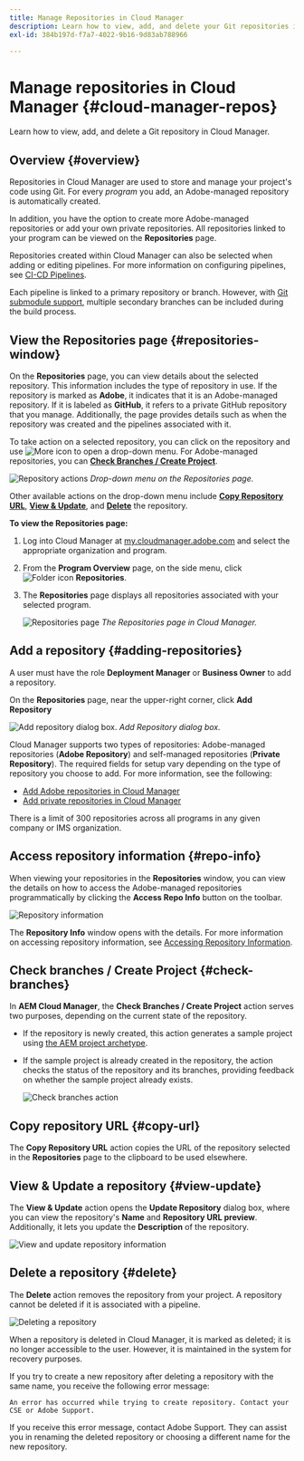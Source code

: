 ```yaml
---
title: Manage Repositories in Cloud Manager
description: Learn how to view, add, and delete your Git repositories in Cloud Manager.
exl-id: 384b197d-f7a7-4022-9b16-9d83ab788966

---
```


# Manage repositories in Cloud Manager {#cloud-manager-repos} 

Learn how to view, add, and delete a Git repository in Cloud Manager.

## Overview {#overview}

Repositories in Cloud Manager are used to store and manage your project's code using Git. For every *program* you add, an Adobe-managed repository is automatically created. 

In addition, you have the option to create more Adobe-managed repositories or add your own private repositories. All repositories linked to your program can be viewed on the **Repositories** page.

Repositories created within Cloud Manager can also be selected when adding or editing pipelines. For more information on configuring pipelines, see [CI-CD Pipelines](/help/overview/ci-cd-pipelines.md).

Each pipeline is linked to a primary repository or branch. However, with [Git submodule support](help/managing-code/git-submodules.md), multiple secondary branches can be included during the build process.

## View the Repositories page {#repositories-window}

On the **Repositories** page, you can view details about the selected repository. This information includes the type of repository in use. If the repository is marked as **Adobe**, it indicates that it is an Adobe-managed repository. If it is labeled as **GitHub**, it refers to a private GitHub repository that you manage. Additionally, the page provides details such as when the repository was created and the pipelines associated with it.

To take action on a selected repository, you can click on the repository and use ![More icon](https://spectrum.adobe.com/static/icons/workflow_18/Smock_More_18_N.svg) to open a drop-down menu. For Adobe-managed repositories, you can **[Check Branches / Create Project](#check-branches)**. 

![Repository actions](assets/repository-actions.png)
*Drop-down menu on the Repositories page.*

Other available actions on the drop-down menu include **[Copy Repository URL](#copy-url)**, **[View & Update](#view-update)**, and **[Delete](#delete)** the repository.

**To view the Repositories page:**

1. Log into Cloud Manager at [my.cloudmanager.adobe.com](https://my.cloudmanager.adobe.com/) and select the appropriate organization and program.

1. From the **Program Overview** page, on the side menu, click ![Folder icon](https://spectrum.adobe.com/static/icons/workflow_18/Smock_Folder_18_N.svg ) **Repositories**.

1. The **Repositories** page displays all repositories associated with your selected program.

   ![Repositories page](assets/repositories.png)
   *The Repositories page in Cloud Manager.*


## Add a repository {#adding-repositories}

A user must have the role **Deployment Manager** or **Business Owner** to add a repository.

On the **Repositories** page, near the upper-right corner, click **Add Repository**

![Add repository dialog box.](assets/repository-add.png)
*Add Repository dialog box.*

Cloud Manager supports two types of repositories: Adobe-managed repositories (**Adobe Repository**) and self-managed repositories (**Private Repository**). The required fields for setup vary depending on the type of repository you choose to add. For more information, see the following:

* [Add Adobe repositories in Cloud Manager](/help/managing-code/adobe-repositories.md)
* [Add private repositories in Cloud Manager](/help/managing-code/private-repositories.md)

There is a limit of 300 repositories across all programs in any given company or IMS organization.

## Access repository information {#repo-info}

When viewing your repositories in the **Repositories** window, you can view the details on how to access the Adobe-managed repositories programmatically by clicking the **Access Repo Info** button on the toolbar.

![Repository information](assets/repository-access-repo-info2.png)

The **Repository Info** window opens with the details. For more information on accessing repository information, see [Accessing Repository Information](/help/managing-code/accessing-repositories.md).

## Check branches / Create Project {#check-branches}

In **AEM Cloud Manager**, the **Check Branches / Create Project** action serves two purposes, depending on the current state of the repository.

* If the repository is newly created, this action generates a sample project using [the AEM project archetype](https://experienceleague.adobe.com/en/docs/experience-manager-core-components/using/developing/archetype/overview).
* If the sample project is already created in the repository, the action checks the status of the repository and its branches, providing feedback on whether the sample project already exists.

   ![Check branches action](assets/check-branches.png)

## Copy repository URL {#copy-url}

The **Copy Repository URL** action copies the URL of the repository selected in the **Repositories** page to the clipboard to be used elsewhere.

## View &amp; Update a repository {#view-update}

The **View & Update** action opens the **Update Repository** dialog box, where you can view the repository's **Name** and **Repository URL preview**. Additionally, it lets you update the **Description** of the repository.

![View and update repository information](assets/repository-view-update.png)

## Delete a repository {#delete}

The **Delete** action removes the repository from your project. A repository cannot be deleted if it is associated with a pipeline.

![Deleting a repository](assets/delete.png)

When a repository is deleted in Cloud Manager, it is marked as deleted; it is no longer accessible to the user. However, it is maintained in the system for recovery purposes.

If you try to create a new repository after deleting a repository with the same name, you receive the following error message:

`An error has occurred while trying to create repository. Contact your CSE or Adobe Support.`

If you receive this error message, contact Adobe Support. They can assist you in renaming the deleted repository or choosing a different name for the new repository.
